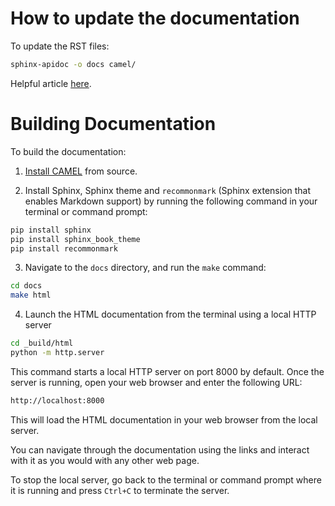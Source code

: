 # How to update the documentation

To update the RST files:
```bash
sphinx-apidoc -o docs camel/
```

Helpful article [here](https://towardsdatascience.com/documenting-python-code-with-sphinx-554e1d6c4f6d).

# Building Documentation

To build the documentation:

1. [Install CAMEL](https://github.com/camel-ai/camel/blob/master/README.md) from source.

2. Install Sphinx, Sphinx theme and `recommonmark` (Sphinx extension that enables Markdown support) by running the following command in your terminal or command prompt:
```bash
pip install sphinx
pip install sphinx_book_theme
pip install recommonmark
```

3. Navigate to the `docs` directory, and run the `make` command:
```bash
cd docs
make html
```

4. Launch the HTML documentation from the terminal using a local HTTP server
```bash
cd _build/html
python -m http.server
```
This command starts a local HTTP server on port 8000 by default. Once the server is running, open your web browser and enter the following URL:
```bash
http://localhost:8000
```
This will load the HTML documentation in your web browser from the local server.

You can navigate through the documentation using the links and interact with it as you would with any other web page.

To stop the local server, go back to the terminal or command prompt where it is running and press `Ctrl+C` to terminate the server.